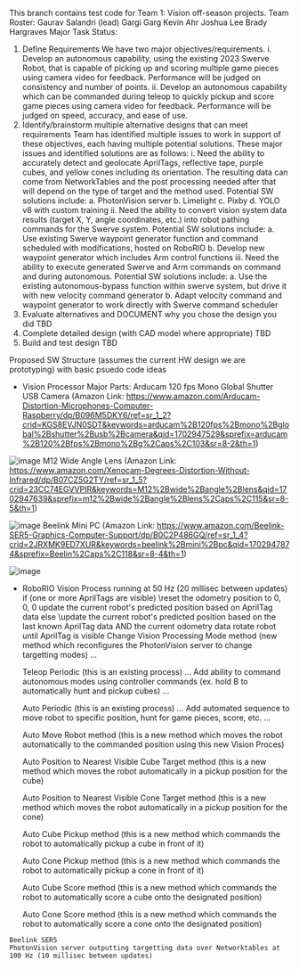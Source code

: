 This branch contains test code for Team 1: Vision off-season projects.
Team Roster:
	Gaurav Salandri (lead)
	Gargi Garg
	Kevin Ahr
	Joshua Lee
	Brady Hargraves
Major Task Status:
1. Define Requirements
	We have two major objectives/requirements.
	i. Develop an autonomous capability, using the existing 2023 Swerve Robot, that is capable of picking up and scoring multiple game pieces using camera video for feedback. Performance will be judged on consistency and number of points.
	ii. Develop an autonomous capability which can be commanded during teleop to quickly pickup and score game pieces using camera video for feedback. Performance will be judged on speed, accuracy, and ease of use.
2. Identify/brainstorm multiple alternative designs that can meet requirements
	Team has identified multiple issues to work in support of these objectives, each having multiple potential solutions. These major issues and identified solutions are as follows:
	i. Need the ability to accurately detect and geolocate AprilTags, reflective tape, purple cubes, and yellow cones including its orientation. The resulting data can come from NetworkTables and the post processing needed after that will depend on the type of target and the method used. Potential SW solutions include:
		a. PhotonVision server
		b. Limelight
		c. Pixby
		d. YOLO v8 with custom training
	ii. Need the ability to convert vision system data results (target X, Y, angle coordinates, etc.) into robot pathing commands for the Swerve system. Potential SW solutions include:
		a. Use existing Swerve waypoint generator function and command scheduled with modifications, hosted on RoboRIO
		b. Develop new waypoint generator which includes Arm control functions
	iii. Need the ability to execute generated Swerve and Arm commands on command and during autonomous. Potential SW solutions include:
		a. Use the existing autonomous-bypass function within swerve system, but drive it with new velocity command generator
        b. Adapt velocity command and waypoint generator to work directly with Swerve command scheduler
3. Evaluate alternatives and DOCUMENT why you chose the design you did
	TBD	
4. Complete detailed design (with CAD model where appropriate)
	TBD	
5. Build and test design
    TBD



Proposed SW Structure (assumes the current HW design we are prototyping) with basic psuedo code ideas
  -  Vision Processor
	Major Parts:
     		Arducam 120 fps Mono Global Shutter USB Camera (Amazon Link: https://www.amazon.com/Arducam-Distortion-Microphones-Computer-Raspberry/dp/B096M5DKY6/ref=sr_1_2?crid=KGS8EVJN0SDT&keywords=arducam%2B120fps%2Bmono%2Bglobal%2Bshutter%2Busb%2Bcamera&qid=1702947529&sprefix=arducam%2B120%2Bfps%2Bmono%2Bg%2Caps%2C103&sr=8-2&th=1)

![image](https://github.com/Mercs6369/2023Season/assets/72580050/6af8153e-b32c-413b-924d-8e8c662704ac)
		M12 Wide Angle Lens (Amazon Link: https://www.amazon.com/Xenocam-Degrees-Distortion-Without-Infrared/dp/B07CZ5G2TY/ref=sr_1_5?crid=23CC74EGVVPIR&keywords=M12%2Bwide%2Bangle%2Blens&qid=1702947639&sprefix=m12%2Bwide%2Bangle%2Blens%2Caps%2C115&sr=8-5&th=1)

![image](https://github.com/Mercs6369/2023Season/assets/72580050/26630844-6574-40f6-8c7a-827b4e28de01)
		Beelink Mini PC (Amazon Link: https://www.amazon.com/Beelink-SER5-Graphics-Computer-Support/dp/B0C2P486GQ/ref=sr_1_4?crid=2JRXMK9ED7XUR&keywords=beelink%2Bmini%2Bpc&qid=1702947874&sprefix=Beelin%2Caps%2C118&sr=8-4&th=1)

![image](https://github.com/Mercs6369/2023Season/assets/72580050/fabffcfb-aa9f-40b9-b995-036484863f8d)

		
       
  
  -  RoboRIO
        Vision Process running at 50 Hz (20 millisec between updates)
            if (one or more AprilTags are visible)
                \\reset the odometry position to 0, 0, 0
                update the current robot's predicted position based on AprilTag data
            else
                \\update the current robot's predicted position based on the last known AprilTag data AND the current odometry data
                rotate robot until AprilTag is visible
            Change Vision Processing Mode method (new method which reconfigures the PhotonVision server to change targetting modes)
            ...

        Teleop Periodic (this is an existing process)
            ...
            Add ability to command autonomous modes using controller commands (ex. hold B to automatically hunt and pickup cubes)
            ...

        Auto Periodic (this is an existing process)
            ...
            Add automated sequence to move robot to specific position, hunt for game pieces, score, etc.
            ...

        Auto Move Robot method (this is a new method which moves the robot automatically to the commanded position using this new Vision Proces)

        Auto Position to Nearest Visible Cube Target method (this is a new method which moves the robot automatically in a pickup position for the cube)

        Auto Position to Nearest Visible Cone Target method (this is a new method which moves the robot automatically in a pickup position for the cone)

        Auto Cube Pickup method (this is a new method which commands the robot to automatically pickup a cube in front of it)

        Auto Cone Pickup method (this is a new method which commands the robot to automatically pickup a cone in front of it)

        Auto Cube Score method (this is a new method which commands the robot to automatically score a cube onto the designated position)

        Auto Cone Score method (this is a new method which commands the robot to automatically score a cone onto the designated position)


    Beelink SER5
	PhotonVision server outputting targetting data over Networktables at 100 Hz (10 millisec between updates)
	
